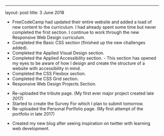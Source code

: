 ---
layout: post
title: 3 June 2018 

* FreeCodeCamp had updated their entire website and added a load of new content to the curriculum. I had already spent some time but never completed the first section. I continue to work through the new Responsive Web Design curriculum.
* Completed the Basic CSS section (finished up the new challenges added).
* Completed the Applied Visual Design section. 
* Completed the Applied Accessibility section. - This section has opened my eyes to be aware of how I design and create the structure of a website with accessibility in mind.
* Completed the CSS Flexbox section.
* Completed the CSS Grid section.
* Responsive Web Design Projects Section.
- Re-uploaded the tribute page. (My first ever major project created late 2017)
- Started to create the Survey For which I plan to submit tomorrow. 
- Re-uploaded the Personal Portfolio page. (My first attempt of the portfolio in late 2017)
* Created my new blog after seeing inspiration on twitter with learning web development. 
